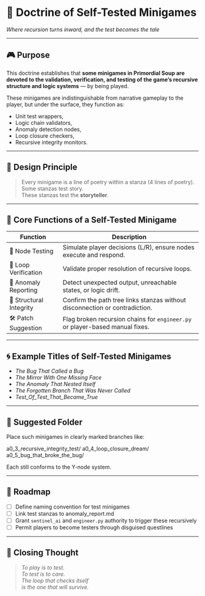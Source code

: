 <!-- Save to: storybook_primordial_soup/doctrine_of_self_tested_minigames.md -->

# 🧩 Doctrine of Self-Tested Minigames  
*Where recursion turns inward, and the test becomes the tale*

---

## 🎮 Purpose

This doctrine establishes that **some minigames in Primordial Soup are devoted to the validation, verification, and testing of the game’s recursive structure and logic systems** — by being played.

These minigames are indistinguishable from narrative gameplay to the player, but under the surface, they function as:

- Unit test wrappers,
- Logic chain validators,
- Anomaly detection nodes,
- Loop closure checkers,
- Recursive integrity monitors.

---

## 📜 Design Principle

> Every minigame is a line of poetry within a stanza (4 lines of poetry). Some stanzas test story.  
> These stanzas test the **storyteller**.

---

## 🧠 Core Functions of a Self-Tested Minigame

| Function | Description |
|---------|-------------|
| 🧪 Node Testing | Simulate player decisions (L/R), ensure nodes execute and respond. |
| 🔄 Loop Verification | Validate proper resolution of recursive loops. |
| 🚨 Anomaly Reporting | Detect unexpected output, unreachable states, or logic drift. |
| 🧬 Structural Integrity | Confirm the path tree links stanzas without disconnection or contradiction. |
| 🛠️ Patch Suggestion | Flag broken recursion chains for `engineer.py` or player-based manual fixes. |

---

## 🌀 Example Titles of Self-Tested Minigames

- *The Bug That Called a Bug*
- *The Mirror With One Missing Face*
- *The Anomaly That Nested Itself*
- *The Forgotten Branch That Was Never Called*
- *Test_Of_Test_That_Became_True*

---

## 📂 Suggested Folder

Place such minigames in clearly marked branches like:

a0_3_recursive_integrity_test/
a0_4_loop_closure_dream/
a0_5_bug_that_broke_the_bug/

Each still conforms to the Y-node system.

---

## 🧭 Roadmap

- [ ] Define naming convention for test minigames
- [ ] Link test stanzas to anomaly_report.md
- [ ] Grant `sentinel_ai` and `engineer.py` authority to trigger these recursively
- [ ] Permit players to become testers through disguised questlines

---

## 🧬 Closing Thought

> *To play is to test.  
> To test is to care.  
> The loop that checks itself  
> is the one that will survive.*
